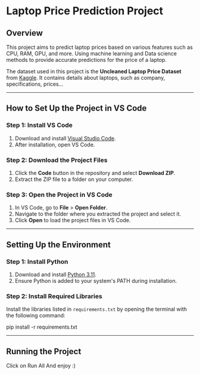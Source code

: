 # Laptop Price Prediction Project

## Overview
This project aims to predict laptop prices based on various features such as CPU, RAM, GPU, and more. Using machine learning and Data science methods to provide accurate predictions for the price of a laptop. 

The dataset used in this project is the **Uncleaned Laptop Price Dataset** from [Kaggle](https://www.kaggle.com/datasets/ehtishamsadiq/uncleaned-laptop-price-dataset). It contains details about laptops, such as company, specifications, prices...
<hr>

## How to Set Up the Project in VS Code

### Step 1: Install VS Code
1. Download and install [Visual Studio Code](https://code.visualstudio.com/).
2. After installation, open VS Code.

### Step 2: Download the Project Files
1. Click the **Code** button in the repository and select **Download ZIP**.
2. Extract the ZIP file to a folder on your computer.

### Step 3: Open the Project in VS Code
1. In VS Code, go to **File** > **Open Folder**.
2. Navigate to the folder where you extracted the project and select it.
3. Click **Open** to load the project files in VS Code.
<hr>

## Setting Up the Environment

### Step 1: Install Python
1. Download and install [Python 3.11](https://www.python.org/downloads/release/python-31110/).
2. Ensure Python is added to your system's PATH during installation.

### Step 2: Install Required Libraries
Install the libraries listed in `requirements.txt` by opening the terminal with the following command:

   pip install -r requirements.txt

<hr>

## Running the Project
Click on Run All
And enjoy :)

